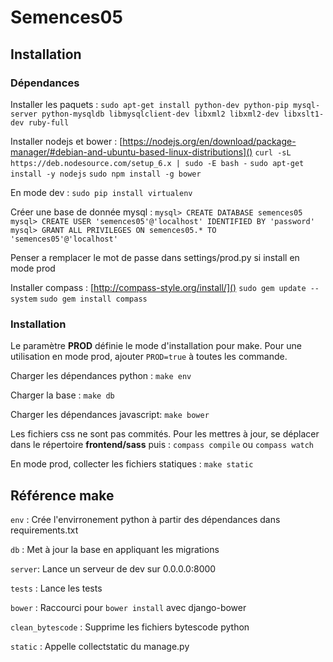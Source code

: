 # Semences05

## Installation

### Dépendances

Installer les paquets :
`sudo apt-get install python-dev python-pip mysql-server python-mysqldb libmysqlclient-dev libxml2 libxml2-dev libxslt1-dev ruby-full`

Installer nodejs et bower : [https://nodejs.org/en/download/package-manager/#debian-and-ubuntu-based-linux-distributions]()
`curl -sL https://deb.nodesource.com/setup_6.x | sudo -E bash -`
`sudo apt-get install -y nodejs`
`sudo npm install -g bower`

En mode dev :
`sudo pip install virtualenv`

Créer une base de donnée mysql :
`mysql> CREATE DATABASE semences05`
`mysql> CREATE USER 'semences05'@'localhost' IDENTIFIED BY 'password'`
`mysql> GRANT ALL PRIVILEGES ON semences05.* TO 'semences05'@'localhost'`

Penser a remplacer le mot de passe dans settings/prod.py si install en mode prod

Installer compass : [http://compass-style.org/install/]()
`sudo gem update --system`
`sudo gem install compass`

### Installation

Le paramètre **PROD** définie le mode d'installation pour make.
Pour une utilisation en mode prod, ajouter `PROD=true` à toutes les commande.

Charger les dépendances python :
`make env`

Charger la base :
`make db`

Charger les dépendances javascript:
`make bower`

Les fichiers css ne sont pas commités. Pour les mettres à jour, se déplacer dans le répertoire **frontend/sass** puis :
`compass compile` ou `compass watch`

En mode prod, collecter les fichiers statiques :
`make static`

## Référence make

`env` : Crée l'envirronement python à partir des dépendances dans requirements.txt

`db` : Met à jour la base en appliquant les migrations

`server`: Lance un serveur de dev sur 0.0.0.0:8000

`tests` : Lance les tests

`bower` : Raccourci pour `bower install` avec django-bower

`clean_bytescode` : Supprime les fichiers bytescode python

`static` : Appelle collectstatic du manage.py
